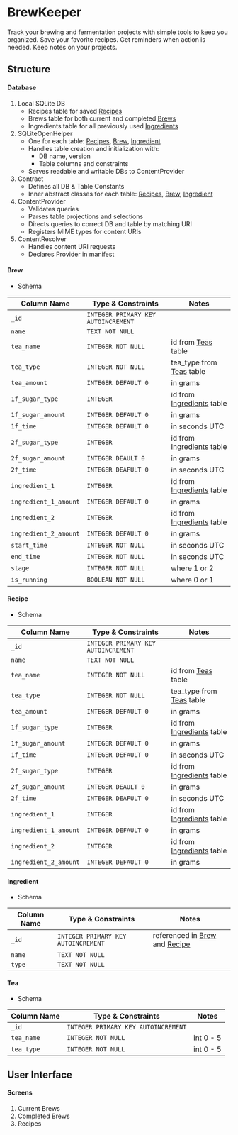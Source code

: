 # BrewKeeper

Track your brewing and fermentation projects with simple tools to keep you organized. Save your favorite recipes. Get reminders when action is needed. Keep notes on your projects.

## Structure
#### Database
  1. Local SQLite DB
     - Recipes table for saved [Recipes](#recipe)
     - Brews table for both current and completed [Brews](#brew)
     - Ingredients table for all previously used [Ingredients](#ingredient)
  2. SQLiteOpenHelper
     - One for each table: [Recipes](#recipe), [Brew](#brew), [Ingredient](#ingredient)
     - Handles table creation and initialization with:
       - DB name, version
       - Table columns and constraints
     - Serves readable and writable DBs to ContentProvider  
  3. Contract
     - Defines all DB & Table Constants
     - Inner abstract classes for each table: [Recipes](#recipe), [Brew](#brew), [Ingredient](#ingredient)  
  4. ContentProvider
     - Validates queries
     - Parses table projections and selections
     - Directs queries to correct DB and table by matching URI
     - Registers MIME types for content URIs
  5. ContentResolver
     - Handles content URI requests
     - Declares Provider in manifest

#### Brew
  - Schema

| Column Name            | Type & Constraints                 | Notes                       |
|------------------------|------------------------------------|-----------------------------|
| `_id`                  | `INTEGER PRIMARY KEY AUTOINCREMENT`|                             |
| `name`                 | `TEXT NOT NULL`                    |                             |
| `tea_name`             | `INTEGER NOT NULL`                 | id from [Teas](#tea) table  |
| `tea_type`             | `INTEGER NOT NULL`            | tea_type from [Teas](#tea) table |
| `tea_amount`           | `INTEGER DEFAULT 0`                | in grams                    |
| `1f_sugar_type`        | `INTEGER`             | id from [Ingredients](#ingredient) table |
| `1f_sugar_amount`      | `INTEGER DEFAULT 0`                | in grams                    |
| `1f_time`              | `INTEGER DEFAULT 0`                | in seconds UTC              |
| `2f_sugar_type`        | `INTEGER`             | id from [Ingredients](#ingredient) table |
| `2f_sugar_amount`      | `INTEGER DEAULT 0`                 | in grams                    |
| `2f_time`              | `INTEGER DEAFULT 0`                | in seconds UTC              |
| `ingredient_1  `       | `INTEGER`             | id from [Ingredients](#ingredient) table |
| `ingredient_1_amount`  | `INTEGER DEFAULT 0`                | in grams                    |
| `ingredient_2`         | `INTEGER`             | id from [Ingredients](#ingredient) table |
| `ingredient_2_amount`  | `INTEGER DEFAULT 0`                | in grams                    |
| `start_time`           | `INTEGER NOT NULL`                 | in seconds UTC              |
| `end_time`             | `INTEGER NOT NULL`                 | in seconds UTC              |
| `stage`                | `INTEGER NOT NULL`                 | where 1 or 2                |
| `is_running`           | `BOOLEAN NOT NULL`                 | where 0 or 1                |

#### Recipe
  - Schema

| Column Name            | Type & Constraints                 | Notes                       |
|------------------------|------------------------------------|-----------------------------|
| `_id`                  | `INTEGER PRIMARY KEY AUTOINCREMENT`|                             |
| `name`                 | `TEXT NOT NULL`                    |                             |
| `tea_name`             | `INTEGER NOT NULL`                 | id from [Teas](#tea) table  |
| `tea_type`             | `INTEGER NOT NULL`            | tea_type from [Teas](#tea) table |
| `tea_amount`           | `INTEGER DEFAULT 0`                | in grams                    |
| `1f_sugar_type`        | `INTEGER`             | id from [Ingredients](#ingredient) table |
| `1f_sugar_amount`      | `INTEGER DEFAULT 0`                | in grams                    |
| `1f_time`              | `INTEGER DEFAULT 0`                | in seconds UTC              |
| `2f_sugar_type`        | `INTEGER`             | id from [Ingredients](#ingredient) table |
| `2f_sugar_amount`      | `INTEGER DEAULT 0`                 | in grams                    |
| `2f_time`              | `INTEGER DEAFULT 0`                | in seconds UTC              |
| `ingredient_1  `       | `INTEGER`             | id from [Ingredients](#ingredient) table |
| `ingredient_1_amount`  | `INTEGER DEFAULT 0`                | in grams                    |
| `ingredient_2`         | `INTEGER`             | id from [Ingredients](#ingredient) table |
| `ingredient_2_amount`  | `INTEGER DEFAULT 0`                | in grams                    |

#### Ingredient
  - Schema

| Column Name     | Type & Constraints                  | Notes                                             |
|-----------------|-------------------------------------|---------------------------------------------------|
| `_id`           | `INTEGER PRIMARY KEY AUTOINCREMENT` | referenced in [Brew](#brew) and [Recipe](#recipe) |
| `name`          | `TEXT NOT NULL`                     |                                                   |
| `type`          | `TEXT NOT NULL`                     |                                                   |

#### Tea
  - Schema

| Column Name            | Type & Constraints                 | Notes                       |
|------------------------|------------------------------------|-----------------------------|
| `_id`                  | `INTEGER PRIMARY KEY AUTOINCREMENT`|                             |
| `tea_name`             | `INTEGER NOT NULL`                 | int 0 - 5                   |
| `tea_type`             | `INTEGER NOT NULL`                 | int 0 - 5                   |  

## User Interface
#### Screens
  1. Current Brews
  2. Completed Brews
  3. Recipes
